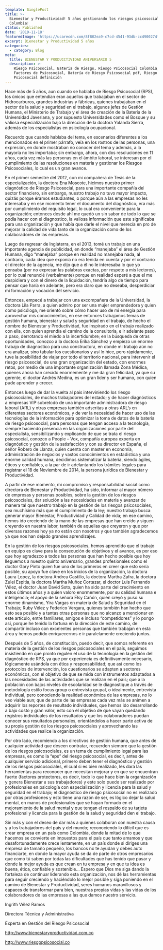 ```yaml
---
template: SinglePost
title: >-
  Bienestar y Productividad! 5 años gestionando los riesgos psicosociales en
  Colombia!
status: Published
date: '2019-11-18'
featuredImage: 'https://ucarecdn.com/8f802ea9-c7cd-4541-93db-cc4900274fd2/'
excerpt: Bienestar y Productividad 5 años
categories:
  - category: Blog
meta:
  title: BIENESTAR Y PRODUCCTIVIDAD ANIVERSARIO 5
  description: >-
    Riesgo Psicosocial, Bateria de Riesgo, Riesgo Psicosocial Colombia, 
    Factores de Psicosocial, Batería de Riesgo Psicosocial pdf, Riesgo
    Psicosocial definición
---
```

Hace más de 5 años, aun cuando se hablaba de Riesgo Psicosocial (RPS), los únicos que entendían eran aquellos que trabajaban en el sector de Hidrocarburos, grandes industrias y fábricas, quienes trabajaban en el sector de la salud y seguridad en el trabajo, algunos jefes de Gestión Humana, el Ministerio de Trabajo y el área de creación de la Batería de la Universidad Javeriana, y por supuesto Universidades como el Bosque y su valiosa especialización bajo la dirección de la doctora Yolanda Sierra, además de los especialistas en psicología ocupacional.

Recuerdo que cuando hablaba del tema, en escenarios diferentes a los mencionados en el primer párrafo, veía en los rostros de las personas, una expresión, en donde mostraban no conocer del tema y además, a la mayoría no les importaba; sin embargo, ahora, con dos resoluciones en 11 años, cada vez más las personas en el ámbito laboral, se interesan por el cumplimiento de las resoluciones en materia y gestionar los Riesgos Psicosociales, lo cual es un gran avance.

En el primer semestre del 2012, con mi compañera de Tesis de la especialización, la doctora Ena Moscote, hicimos nuestro primer diagnóstico de Riesgo Psicosocial, para una importante compañía del sector financiero, sin embargo, nuestro trabajo no tuvo mayor impacto, quizás porque éramos estudiantes, o porque aún a las empresas no les interesaba y en ese momento tener el documento del diagnóstico, era más por cumplimiento del requisito legal, lo cual era conveniente para la organización; entonces desde ahí me quedó un sin sabor de todo lo que se podía hacer con el diagnostico, la valiosa información que este significaba para una organización y que había que darle el nivel que merecía en pro de mejorar la calidad de vida tanto de la organización como de los colaboradores de las empresas.

Luego de regresar de Inglaterra, en el 2013, tomé un trabajo en una importante agencia de publicidad, en donde “manejaba” el área de Gestión Humana, digo “manejaba” porque en realidad no manejaba nada, al contrario, cada idea que exponía no era tenida en cuenta y por el contrario el director de la agencia, me dijo que a él no le interesaba lo que yo pensaba (por no expresar las palabras exactas, por respeto a mis lectores), por lo cual renuncié (verbalmente) porque en realidad esperé a que el me despidiera y con el dinero de la liquidación, tendría algo de tiempo para pensar que haría en adelante, pero era claro que no deseaba, desperdiciar mi formación y vocación del servicio.

Entonces, empecé a trabajar con una excompañera de la Universidad, la doctora Lila Parra, a quien admiro por ser una mujer emprendedora y quien como psicóloga, me orientó sobre cómo hacer uso de mi energía para aprovechar mis conocimientos, en ese entonces trabajamos temas de gestión humana, bienestar y salud y seguridad en el trabajo, de hecho el nombre de Bienestar y Productividad, fue inspirado en el trabajo realizado con ella, con quien aprendía el camino de la consultoría, e ir adelante paso a paso, derrotando el miedo a la incertidumbre; en la búsqueda de otras oportunidades, conozco a la doctora Erika Sánchez y empiezo un enorme trabajo de diagnóstico para una constructora, en donde mi trabajo aún no era analizar, sino tabular los cuestionarios y así lo hice, pero rápidamente, tuve la posibilidad de viajar por todo el territorio nacional, para intervenir el riesgo psicosocial, de una gran organización del estado, con enormes retos, por medio de una importante organización llamada Zona Médica, quienes ahora han crecido enormemente y me da gran felicidad, ya que su gerente, el doctor Andrés Medina, es un gran líder y ser humano, con quien pude aprender y crecer.

Entonces luego de dar la vuelta al país interviniendo los riesgo psicosociales, de muchos trabajadores del estado; y de hacer diagnósticos a empresas VIP sobretodo de una importante administradora de riesgo laboral (ARL) y otras empresas también adscritas a otras ARL’s en diferentes sectores económicos, y de ver la necesidad de hacer uso de las tecnologías de la información para optimizar la toma de datos de la batería de riesgo psicosocial, para personas que tengan acceso a la tecnología, siempre haciendo presencia en las organizaciones por parte del especialista, sensibilizando y explicando de que se trata el riesgo psicosocial, conozco a People – Vox, compañía europea experta en diagnóstico y gestión de la satisfacción y con su director en España, el señor Robero de Llanza, quien cuenta con master en economía, administración de negocios y vastos conocimientos en estadística y una enorme calidad humana, decidimos sistematizar la batería, siendo ágiles, éticos y confiables, a la par de ir adelantando los trámites legales para registrar el 18 de Noviembre de 2014, la persona jurídica de Bienestar y Productividad.

A partir de ese momento, mi compromiso y responsabilidad social como directora de Bienestar y Productividad, ha sido, informar al mayor número de empresas y personas posibles, sobre la gestión de los riesgos psicosociales, dar solución a las necesidades en materia y avanzar de manera tal que nuestro trabajo en la gestión de los riesgos psicosociales, sea muchísimo más que el cumplimiento de la ley; nuestro trabajo busca generar mayor Bienestar, Productividad y Calidad de vida; en ese camino, hemos ido creciendo de la mano de las empresas que han creído y siguen creyendo en nuestra labor, también de aquellas que creyeron y que por diversas razones hoy ya no están con nosotros y que también agradecemos ya que nos han dejado grandes aprendizajes.

En la gestión de los riesgos psicosociales, hemos aprendido que el trabajo en equipo es clave para la consecución de objetivos y el avance, es por eso que hoy agradezco a todos las personas que han hecho posible que hoy lleguemos a nuestro quinto aniversario, grandes profesionales como el doctor Gary Pinto quien fue uno de los primeros en creer que esto sería posible, su apoyo fue clave en los inicios de la organización, la doctora Laura Lopez, la doctora Andrea Castillo, la doctora Martha Zafra, la doctora Zulei Espitia, la doctora Martha Muñoz Cortazar, el doctor Luis Fernando Vélez, el doctor Juan David Soto, quien ha sido parte del crecimiento en estos últimos años y a quien valoro enormemente, por su calidad humana e inteligencia; el apoyo de la señora Elsy Cañón, quien creyó y puso su enorme dinamismo, Yira Vargas en materia de Salud y Seguridad en él Trabajo; Ruby Vélez y Federico Vergara, quienes también han hecho que esto sea posible y a tantas otras personas que no alcanzo a mencionar en este artículo, entre familiares, amigos e incluso “competidores” y lo pongo así, porque he tenido la fortuna en la dirección de este camino, de compartir incluso con excelentes personas que también trabajan en esta área y hemos podido enriquecernos e ir paralelamente creciendo juntos.

Después de 5 años, de constitución, puedo decir, que somos referente en materia de la gestión de los riesgos psicosociales en el país, seguimos insistiendo en que pronto regulen el uso de la tecnología en la gestión del diagnóstico de RPS, ya que por experiencia es definitivamente necesario, lógicamente usándola con ética y responsabilidad; que así como los protocolos de intervención, los cuestionarios se adapten a sectores económicos, con el objetivo de que se mida con instrumentos adaptados a las necesidades de las actividades que se realizan en el país; que a la población con bajos niveles de escolaridad se le diagnostique a través de metodología estilo focus group o entrevista grupal, o idealmente, entrevista individual, pero conociendo la realidad económica de las empresas, no lo veo viable aun; que de parte de las empresas cada vez más se animen a adquirir los reportes de resultado individuales, que hemos ido desarrollando a bajo costo y gran valor, esto con el objetivo de que vayan quedando registros individuales de los resultados y que los colaboradores puedan conocer sus resultados personales, orientándolos a hacer parte activa de su propia gestión de los riesgos psicosociales y aprovechando las actividades que realice la organización.

Por otro lado, recomiendo a los directivos de gestión humana, que antes de cualquier actividad que deseen contratar, recuerden siempre que la gestión de los riesgos psicosociales, es un tema de cumplimiento legal para las empresas, es como la “eps” del riesgo psicosocial, es decir, antes de cualquier servicio adicional, primero deben tener el diagnóstico y gestión de los riesgos psicosociales, el cual si es bien realizado, les dará las herramientas para reconocer que necesitan mejorar y en que se encuentran fuerte (factores protectores, es decir, todo lo que hace bien la organización y genera Bienestar a sus trabajadores) y este solo puede ser realizado por profesionales en psicología con especialización y licencia para la salud y seguridad en el trabajo; el diagnóstico de riesgo psicosocial no es realizado por otras profesiones y esto tiene una razón de ser, es lógico dejar la salud mental, en manos de profesionales que se hayan formado en el mejoramiento de la salud mental y que tengan el respaldo de su tarjeta profesional y licencia para la gestión de la salud y seguridad den el trabajo.

Sin más y con el deseo de dar más a quienes colaboran con nuestra causa y a los trabajadores del país y del mundo; reconociendo lo difícil que es crear empresa en un país como Colombia, donde la mitad de lo que hacemos se convierte en impuestos para el país que tanto amamos y que desafortunadamente crece lentamente, en un país donde si diriges una empresa de tamaño pequeño, los bancos no te ayudan y debes auto financiarte, en donde la mayor ayuda se da de parte de otros empresarios que como tú saben por todas las dificultades que has tenido que pasar y donde la mejor ayuda es que crean en tu empresa y en que tu idea es buena, ética, confiable y sostenible… Espero que Dios me siga dando la fortaleza de continuar liderando esta organización, nos dé las herramientas para seguir creciendo y haciéndolo lo mejor posible y siga poniendo en el camino de Bienestar y Productividad, seres humanos maravillosos y capaces de transformar para bien, nuestras propias vidas y las vidas de los colaboradores de las empresas a las que damos nuestro servicio.

Ingrith Vélez Ramos

Directora Técnica y Administrativa 

Experta en Gestión del Riesgo Psicosocial

http://www.bienestaryproductividad.com.co

http://www.riesgopsicosocial.co